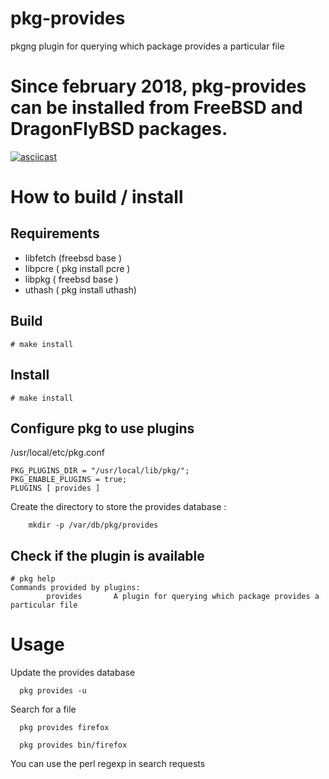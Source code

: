 
# pkg-provides
pkgng plugin for querying which package provides a particular file

# Since february 2018, pkg-provides can be installed from FreeBSD and DragonFlyBSD packages.

[![asciicast](https://asciinema.org/a/funEHTv8VYyD5MBZzU9XGRwiS.png)](https://asciinema.org/a/funEHTv8VYyD5MBZzU9XGRwiS)

# How to build / install

## Requirements

  * libfetch (freebsd base )
  * libpcre  ( pkg install pcre )
  * libpkg   ( freebsd base )
  * uthash   ( pkg install uthash)

## Build

```
# make install
```

## Install
```
# make install
```

## Configure pkg to use plugins

/usr/local/etc/pkg.conf


```
PKG_PLUGINS_DIR = "/usr/local/lib/pkg/";
PKG_ENABLE_PLUGINS = true;
PLUGINS [ provides ]
```
Create the directory to store the provides database :

```
    mkdir -p /var/db/pkg/provides
```

## Check if the plugin is available 

```
# pkg help
Commands provided by plugins:
        provides       A plugin for querying which package provides a particular file
```
# Usage

Update the provides database
```
  pkg provides -u
```

Search for a file
```
  pkg provides firefox
```
```
  pkg provides bin/firefox
```
You can use the perl regexp in search requests

